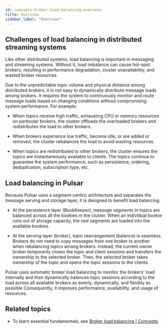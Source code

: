 ```yaml
---
id: concepts-broker-load-balancing-overview
title: Overview
sidebar_label: "Overview"
---
```



## Challenges of load balancing in distributed streaming systems

Like other distributed systems, load balancing is important in messaging and streaming systems. Without it, load imbalance can cause hot-spot brokers, resulting in performance degradation, cluster unavailability, and wasted broker resources.

Due to the unpredictable topic volume and physical distance among distributed brokers, it is not easy to dynamically distribute message loads among brokers. It requires the system to continuously monitor and route message loads based on changing conditions without compromising system performance. For example:

- When topics receive high traffic, exhausting CPU or memory resources on particular brokers, the cluster offloads the overloaded brokers and redistributes the load to other brokers.

- When brokers experience low traffic, become idle, or are added or removed, the cluster rebalances the load to avoid wasting resources.

- When topics are redistributed to other brokers, the cluster ensures the topics are instantaneously available to clients. The topics continue to guarantee the system performance, such as persistence, ordering, deduplication, subscription type, etc.

## Load balancing in Pulsar

Because Pulsar uses a segment-centric architecture and separates the message serving and storage layer, it is designed to benefit load balancing. 

- At the persistence layer (BookKeeper), message segments in topics are balanced across all the bookies in the cluster. When an individual bookie runs out of storage capacity, the rest segments are loaded into the available bookies. 

- At the serving layer (broker), topic rearrangement (balance) is seamless. Brokers do not need to copy messages from one broker to another when rebalancing topics among brokers. Instead, the current owner broker temporarily closes the topic and client sessions and transfers the ownership to the selected broker. Then, the selected broker takes ownership of the topic and opens the topic sessions to the clients.

Pulsar uses automatic broker load balancing to monitor the brokers' load internally and then dynamically balances topic sessions according to the load across all available brokers as evenly, dynamically, and flexibly as possible Consequently, it improves performance, availability, and usage of resources.

## Related topics

- To learn essential fundamentals, see [Broker load balancing | Concepts](./concepts-broker-load-balancing-concepts.md).
